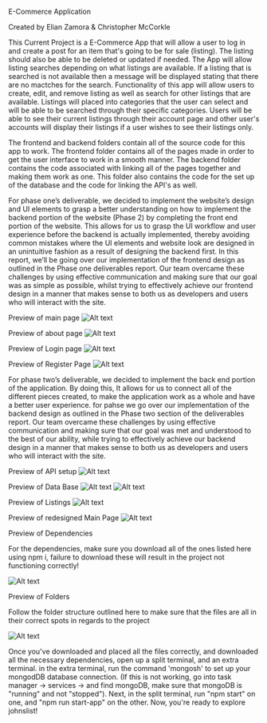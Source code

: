 E-Commerce Application

Created by Elian Zamora & Christopher McCorkle

This Current Project is a E-Commerce App that will allow a user to log in and create a post for an item that's going to be for sale (listing). The listing should also be able to be deleted or updated if needed. The App will allow listing searches depending on what listings are available. If a listing that is searched is not available then a message will be displayed stating that there are no mactches for the search. Functionality of this app will allow users to create, edit, and remove listing as well as search for other listings that are available. Listings will placed into categories that the user can select and will be able to be searched through their specific categories. Users will be able to see their current listings through their account page and other user's accounts will display their listings if a user wishes to see their listings only.

The frontend and backend folders contain all of the source code for this app to work. The frontend folder contains all of the pages made in order to get the user interface to work in a smooth manner. The backend folder contains the code associated with linking all of the pages together and making them work as one. This folder also contains the code for the set up of the database and the code for linking the API's as well. 

For phase one’s deliverable, we decided to implement the website’s design and UI elements to grasp a better understanding on how to implement the backend portion of the website (Phase 2) by completing the front end portion of the website. This allows for us to grasp the UI workflow and user experience before the backend is actually implemented, thereby avoiding common mistakes where the UI elements and website look are designed in an unintuitive fashion as a result of designing the backend first. In this report, we’ll be going over our implementation of the frontend design as outlined in the Phase one deliverables report. Our team overcame these challenges by using effective communication and making sure that our goal was as simple as possible, whilst trying to effectively achieve our frontend design in a manner that makes sense to both us as developers and users who will interact with the site.

Preview of main page
![Alt text](https://github.com/eez9/Project-Proposal/blob/main/Github%20Photos/mainpage.png "Main Page Preview")

Preview of about page
![Alt text](https://github.com/eez9/Project-Proposal/blob/main/Github%20Photos/aboutpage.png "About Page Preview")

Preview of Login page
![Alt text](https://github.com/eez9/Project-Proposal/blob/main/Github%20Photos/Login.png "Login Page Preview")

Preview of Register Page
![Alt text](https://github.com/eez9/Project-Proposal/blob/main/Github%20Photos/Register.png "Register Page Preview")

For phase two’s deliverable, we decided to implement the back end portion of the application. By doing this, It allows for us to connect all of the different pieces created, to make the application work as a whole and have a better user experience. for pahse we go over our implementation of the backend design as outlined in the Phase two section of the deliverables report. Our team overcame these challenges by using effective communication and making sure that our goal was met and understood to the best of our ability, while trying to effectively achieve our backend design in a manner that makes sense to both us as developers and users who will interact with the site.

Preview of API setup
![Alt text](https://github.com/eez9/Project-Proposal/blob/main/Github%20Photos/ApiSetup.png)

Preview of Data Base
![Alt text](https://github.com/eez9/Project-Proposal/blob/main/Github%20Photos/Database_Demo.png)
![Alt text](https://github.com/eez9/Project-Proposal/blob/main/Github%20Photos/DataBaseDemo2.png)

Preview of Listings
![Alt text](https://github.com/eez9/Project-Proposal/blob/main/Github%20Photos/listing_demo.png)

Preview of redesigned Main Page
![Alt text](https://github.com/eez9/Project-Proposal/blob/main/Github%20Photos/HomeDemo.png)

Preview of Dependencies

For the dependencies, make sure you download all of the ones listed here using npm i, failure to download these will result in the project not functioning correctly!

![Alt text](https://github.com/eez9/Project-Proposal/blob/main/Github%20Photos/Dependencies.png)

Preview of Folders

Follow the folder structure outlined here to make sure that the files are all in their correct spots in regards to the project

![Alt text](https://github.com/eez9/Project-Proposal/blob/main/Github%20Photos/Folders.png)

Once you've downloaded and placed all the files correctly, and downloaded all the necessary dependencies, open up a split terminal, and an extra terminal. in the extra terminal, run the command 'mongosh' to set up your mongodDB database connection. (If this is not working, go into task manager -> services -> and find mongoDB, make sure that mongoDB is "running" and not "stopped"). Next, in the split terminal, run "npm start" on one, and 
"npm run start-app" on the other. Now, you're ready to explore johnslist!
